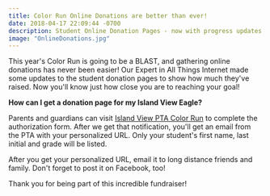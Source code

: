 ```yaml
---
title: Color Run Online Donations are better than ever!
date: 2018-04-17 22:09:44 -0700
description: Student Online Donation Pages - now with progress updates!
image: "OnlineDonations.jpg"
---
```

This year's Color Run is going to be a BLAST, and gathering online donations has never been easier! Our Expert in All Things Internet made some updates to the student donation pages to show how much they've raised. Now you'll know just how close you are to reaching your goal!

**How can I get a donation page for my Island View Eagle?**

Parents and guardians can visit [Island View PTA Color Run](/colorrun) to complete the authorization form. After we get that notification, you'll get an email from the PTA with your personalized URL. Only your student's first name, last initial and grade will be listed.

After you get your personalized URL, email it to long distance friends and family. Don't forget to post it on Facebook, too! 

Thank you for being part of this incredible fundraiser!